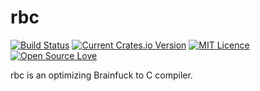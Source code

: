 # rbc
[![Build Status](https://travis-ci.org/sci4me/rbc.svg?branch=master)](https://travis-ci.org/sci4me/rbc)
[![Current Crates.io Version](https://img.shields.io/crates/v/rbc.svg)](https://crates.io/crates/rbc)
[![MIT Licence](https://badges.frapsoft.com/os/mit/mit.svg?v=103)](https://opensource.org/licenses/mit-license.php)
[![Open Source Love](https://badges.frapsoft.com/os/v1/open-source.svg?v=103)](https://github.com/ellerbrock/open-source-badges/)

rbc is an optimizing Brainfuck to C compiler.